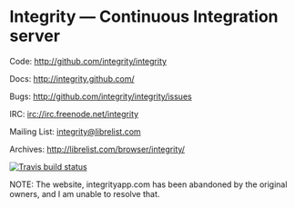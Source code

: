 Integrity — Continuous Integration server
=========================================

Code: http://github.com/integrity/integrity

Docs: http://integrity.github.com/

Bugs: http://github.com/integrity/integrity/issues

IRC: [irc://irc.freenode.net/integrity](irc://irc.freenode.net/integrity)

Mailing List: integrity@librelist.com

Archives: http://librelist.com/browser/integrity/

<a href="https://secure.travis-ci.org/integrity/integrity"><img src="https://secure.travis-ci.org/integrity/integrity.png" alt="Travis build status" /></a>

NOTE: The website, integrityapp.com has been abandoned by the original owners,
and I am unable to resolve that.
